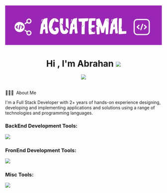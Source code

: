 <p align="center">
    <img src="https://github.com/agutemal/agutemal/blob/main/logoGit.jpg">
</p>
<h1 align="center">Hi , I'm Abrahan <img src="https://media.giphy.com/media/hvRJCLFzcasrR4ia7z/giphy.gif" width="35"></h1>
<p align="center">
  <a href="https://github.com/DenverCoder1/readme-typing-svg"><img src="https://readme-typing-svg.herokuapp.com?font=Time+New+Roman&color=%23C8BE25&size=25&center=true&vCenter=true&width=600&height=100&lines=Software+Engineer+;FrontEnd+BackEnd+;Always+learning+new+things"></a>
</p>
<br>
👨🏻‍💻 &nbsp;About Me
<p>I'm a Full Stack Developer with 2+ years of hands-on experience designing, developing and implementing applications and solutions using a range of technologies and programming languages.<p> 
<h3 align="left">BackEnd Development Tools:</h3>
  <a href="https://skillicons.dev">
    <img src="https://skillicons.dev/icons?i=java,nodejs,spring,php,mysql,py" />
  </a>
<h3 align="left">FronEnd Development Tools:</h3>
  <a href="https://skillicons.dev">
    <img src="https://skillicons.dev/icons?i=react,html,css,js,bootstrap,tailwind,nextjs" />
  </a>
    <h3 align="left">Misc Tools:</h3>
    <a href="https://skillicons.dev">
        <img src="https://skillicons.dev/icons?i=postman,git,github,vscode,docker" />
    </a>
<!--
**agutemal/agutemal** is a ✨ _special_ ✨ repository because its `README.md` (this file) appears on your GitHub profile.

Here are some ideas to get you started:

- 🔭 I’m currently working on ...
- 🌱 I’m currently learning ...
- 👯 I’m looking to collaborate on ...
- 🤔 I’m looking for help with ...
- 💬 Ask me about ...
- 📫 How to reach me: ...
- 😄 Pronouns: ...
- ⚡ Fun fact: ...
-->
